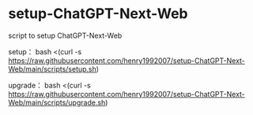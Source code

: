 # setup-ChatGPT-Next-Web
script to setup ChatGPT-Next-Web

setup：
bash <(curl -s https://raw.githubusercontent.com/henry1992007/setup-ChatGPT-Next-Web/main/scripts/setup.sh)

upgrade：
bash <(curl -s https://raw.githubusercontent.com/henry1992007/setup-ChatGPT-Next-Web/main/scripts/upgrade.sh)
